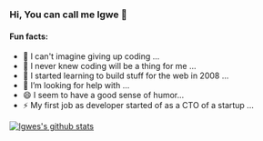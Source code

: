### Hi, You can call me Igwe 👋

#### Fun facts:

- 🔭 I can't imagine giving up coding ...
- 🌱 I never knew coding will be a thing for me ...
- 👯 I started learning to build stuff for the web in 2008 ...
- 🤔 I’m looking for help with ...
- 😄 I seem to have a good sense of humor...
- ⚡ My first job as developer started of as a CTO of a startup ...

[![Igwes's github stats](https://github-readme-stats.vercel.app/api?username=theigwe&count_private=true&show_icons=true&theme=tokyonight)](https://github.com/murewaashiru/github-readme-stats)
